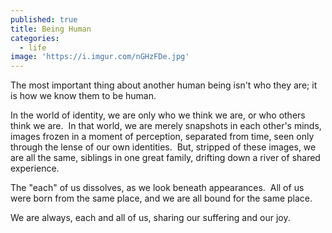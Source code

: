 ```yaml
---
published: true
title: Being Human
categories:
  - life
image: 'https://i.imgur.com/nGHzFDe.jpg'
---
```

The most important thing
about another human being
isn't who they are;
it is how we know them
to be human.

In the world of identity,
we are only
who we think we are,
or who others think we are.
​
In that world,
we are merely snapshots
in each other's minds,
images frozen 
in a moment of perception,
separated from time,
seen only 
through the lense
of our own identities.
​
But, stripped of these images,
we are all the same,
siblings in one great family,
drifting down a river 
of shared experience.

The "each" of us dissolves,
as we look beneath appearances.
​
All of us were born 
from the same place,
and we are all bound 
for the same place.

We are always,
each and all of us,
sharing our suffering 
and our joy.
​

​





